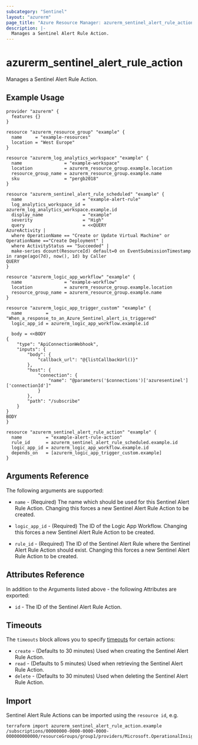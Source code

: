 ```yaml
---
subcategory: "Sentinel"
layout: "azurerm"
page_title: "Azure Resource Manager: azurerm_sentinel_alert_rule_action"
description: |-
  Manages a Sentinel Alert Rule Action.
---
```


# azurerm_sentinel_alert_rule_action

Manages a Sentinel Alert Rule Action.

## Example Usage

```hcl
provider "azurerm" {
  features {}
}

resource "azurerm_resource_group" "example" {
  name     = "example-resources"
  location = "West Europe"
}

resource "azurerm_log_analytics_workspace" "example" {
  name                = "example-workspace"
  location            = azurerm_resource_group.example.location
  resource_group_name = azurerm_resource_group.example.name
  sku                 = "pergb2018"
}

resource "azurerm_sentinel_alert_rule_scheduled" "example" {
  name                       = "example-alert-rule"
  log_analytics_workspace_id = azurerm_log_analytics_workspace.example.id
  display_name               = "example"
  severity                   = "High"
  query                      = <<QUERY
AzureActivity |
  where OperationName == "Create or Update Virtual Machine" or OperationName =="Create Deployment" |
  where ActivityStatus == "Succeeded" |
  make-series dcount(ResourceId) default=0 on EventSubmissionTimestamp in range(ago(7d), now(), 1d) by Caller
QUERY
}

resource "azurerm_logic_app_workflow" "example" {
  name                = "example-workflow"
  location            = azurerm_resource_group.example.location
  resource_group_name = azurerm_resource_group.example.name
}

resource "azurerm_logic_app_trigger_custom" "example" {
  name         = "When_a_response_to_an_Azure_Sentinel_alert_is_triggered"
  logic_app_id = azurerm_logic_app_workflow.example.id

  body = <<BODY
{
    "type": "ApiConnectionWebhook",
    "inputs": {
        "body": {
            "callback_url": "@{listCallbackUrl()}"
        },
        "host": {
            "connection": {
                "name": "@parameters('$connections')['azuresentinel']['connectionId']"
            }
        },
        "path": "/subscribe"
    }
}
BODY
}

resource "azurerm_sentinel_alert_rule_action" "example" {
  name         = "example-alert-rule-action"
  rule_id      = azurerm_sentinel_alert_rule_scheduled.example.id
  logic_app_id = azurerm_logic_app_workflow.example.id
  depends_on   = [azurerm_logic_app_trigger_custom.example]
}
```

## Arguments Reference

The following arguments are supported:

* `name` - (Required) The name which should be used for this Sentinel Alert Rule Action. Changing this forces a new Sentinel Alert Rule Action to be created.

* `logic_app_id` - (Required) The ID of the Logic App Workflow. Changing this forces a new Sentinel Alert Rule Action to be created.

* `rule_id` - (Required) The ID of the Sentinel Alert Rule where the Sentinel Alert Rule Action should exist. Changing this forces a new Sentinel Alert Rule Action to be created.

## Attributes Reference

In addition to the Arguments listed above - the following Attributes are exported: 

* `id` - The ID of the Sentinel Alert Rule Action.

## Timeouts

The `timeouts` block allows you to specify [timeouts](https://www.terraform.io/docs/configuration/resources.html#timeouts) for certain actions:

* `create` - (Defaults to 30 minutes) Used when creating the Sentinel Alert Rule Action.
* `read` - (Defaults to 5 minutes) Used when retrieving the Sentinel Alert Rule Action.
* `delete` - (Defaults to 30 minutes) Used when deleting the Sentinel Alert Rule Action.

## Import

Sentinel Alert Rule Actions can be imported using the `resource id`, e.g.

```shell
terraform import azurerm_sentinel_alert_rule_action.example /subscriptions/00000000-0000-0000-0000-000000000000/resourceGroups/group1/providers/Microsoft.OperationalInsights/workspaces/workspace1/providers/Microsoft.SecurityInsights/alertRules/rule1/actions/action1
```
